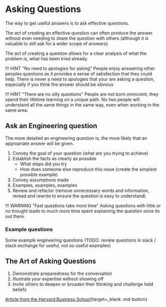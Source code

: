 # Asking Questions

The way to get useful answers is to ask effective questions.

The act of creating an effective question can often produce the answer without even needing to share the question with others (although it is valuable to still ask for a wider scope of answers).

The act of creating a question allows for a clear analysis of what the problem is, what has been tried already.


!!! HINT "No need to apologies for asking"
    People enjoy answering other peoples questions as it provides a sense of satisfaction that they could help.  There is never a need to apologies that your are asking a question, especially if you think the answer should be obvious

!!! HINT "There are no silly questions"
    People are not born omnicient, they spend their lifetime learning on a unique path.  No two people will understand all the same things in the same way, even when working in the same area.



## Ask an Engineering question

The more detailed an engineering question is, the more likely that an appropriate answer will be given.

1. Convey the goal of your question (what are you trying to achieve)
2. Establish the facts as clearly as possible
    - What steps did you try
    - How does someone else reproduce this issue (create the simplest possible example)
3. Convey assumptions made
4. Examples, examples, examples
5. Review and refactor (remove unnecessary words and information, reread and rewrite to ensure the question is easy to understand)

!!! WARNING "Fast questions take more time"
    Asking questions with little or no thought leads to much more time spent explaining the question once its out there.


### Example questions

Some example engineering questions (TODO: review questions in slack / stack exchange for useful, not so useful examples)



## The Art of Asking Questions

1. Demonstrate preparedness for the conversation
2. Illustrate your expertise without showing off
3. Invite others to deepen or broaden their thinking and challenge held beliefs

[Article from the Harvard Business School](https://hbr.org/2022/05/the-art-of-asking-great-questions){target=_blank .md-button}
